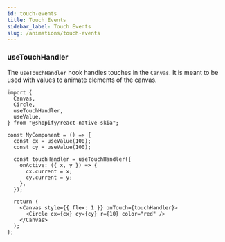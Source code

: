 ```yaml
---
id: touch-events
title: Touch Events
sidebar_label: Touch Events
slug: /animations/touch-events
---
```


### useTouchHandler

The `useTouchHandler` hook handles touches in the `Canvas`.
It is meant to be used with values to animate elements of the canvas.

```tsx twoslash
import {
  Canvas,
  Circle,
  useTouchHandler,
  useValue,
} from "@shopify/react-native-skia";

const MyComponent = () => {
  const cx = useValue(100);
  const cy = useValue(100);

  const touchHandler = useTouchHandler({
    onActive: ({ x, y }) => {
      cx.current = x;
      cy.current = y;
    },
  });

  return (
    <Canvas style={{ flex: 1 }} onTouch={touchHandler}>
      <Circle cx={cx} cy={cy} r={10} color="red" />
    </Canvas>
  );
};
```
